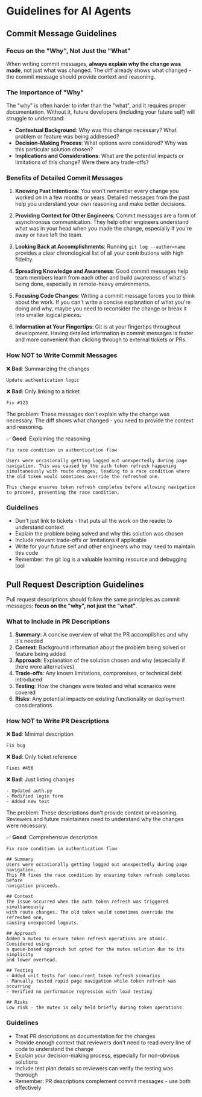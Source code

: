 # Guidelines for AI Agents

## Commit Message Guidelines

### Focus on the "Why", Not Just the "What"

When writing commit messages, **always explain why the change was made**, not just what was changed. The diff already shows what changed - the commit message should provide context and reasoning.

### The Importance of "Why"

The "why" is often harder to infer than the "what", and it requires proper documentation. Without it, future developers (including your future self) will struggle to understand:

- **Contextual Background**: Why was this change necessary? What problem or feature was being addressed?
- **Decision-Making Process**: What options were considered? Why was this particular solution chosen?
- **Implications and Considerations**: What are the potential impacts or limitations of this change? Were there any trade-offs?

### Benefits of Detailed Commit Messages

1. **Knowing Past Intentions**: You won't remember every change you worked on in a few months or years. Detailed messages from the past help you understand your own reasoning and make better decisions.

2. **Providing Context for Other Engineers**: Commit messages are a form of asynchronous communication. They help other engineers understand what was in your head when you made the change, especially if you're away or have left the team.

3. **Looking Back at Accomplishments**: Running `git log --author=name` provides a clear chronological list of all your contributions with high fidelity.

4. **Spreading Knowledge and Awareness**: Good commit messages help team members learn from each other and build awareness of what's being done, especially in remote-heavy environments.

5. **Focusing Code Changes**: Writing a commit message forces you to think about the work. If you can't write a concise explanation of what you're doing and why, maybe you need to reconsider the change or break it into smaller logical pieces.

6. **Information at Your Fingertips**: Git is at your fingertips throughout development. Having detailed information in commit messages is faster and more convenient than clicking through to external tickets or PRs.

### How NOT to Write Commit Messages

❌ **Bad**: Summarizing the changes
```
Update authentication logic
```

❌ **Bad**: Only linking to a ticket
```
Fix #123
```

The problem: These messages don't explain why the change was necessary. The diff shows what changed - you need to provide the context and reasoning.

✅ **Good**: Explaining the reasoning
```
Fix race condition in authentication flow

Users were occasionally getting logged out unexpectedly during page
navigation. This was caused by the auth token refresh happening
simultaneously with route changes, leading to a race condition where
the old token would sometimes override the refreshed one.

This change ensures token refresh completes before allowing navigation
to proceed, preventing the race condition.
```

### Guidelines

- Don't just link to tickets - that puts all the work on the reader to understand context
- Explain the problem being solved and why this solution was chosen
- Include relevant trade-offs or limitations if applicable
- Write for your future self and other engineers who may need to maintain this code
- Remember: the git log is a valuable learning resource and debugging tool

## Pull Request Description Guidelines

Pull request descriptions should follow the same principles as commit messages: **focus on the "why", not just the "what"**.

### What to Include in PR Descriptions

1. **Summary**: A concise overview of what the PR accomplishes and why it's needed
2. **Context**: Background information about the problem being solved or feature being added
3. **Approach**: Explanation of the solution chosen and why (especially if there were alternatives)
4. **Trade-offs**: Any known limitations, compromises, or technical debt introduced
5. **Testing**: How the changes were tested and what scenarios were covered
6. **Risks**: Any potential impacts on existing functionality or deployment considerations

### How NOT to Write PR Descriptions

❌ **Bad**: Minimal description
```
Fix bug
```

❌ **Bad**: Only ticket reference
```
Fixes #456
```

❌ **Bad**: Just listing changes
```
- Updated auth.py
- Modified login form
- Added new test
```

The problem: These descriptions don't provide context or reasoning. Reviewers and future maintainers need to understand why the changes were necessary.

✅ **Good**: Comprehensive description
```
Fix race condition in authentication flow

## Summary
Users were occasionally getting logged out unexpectedly during page navigation.
This PR fixes the race condition by ensuring token refresh completes before
navigation proceeds.

## Context
The issue occurred when the auth token refresh was triggered simultaneously
with route changes. The old token would sometimes override the refreshed one,
causing unexpected logouts.

## Approach
Added a mutex to ensure token refresh operations are atomic. Considered using
a queue-based approach but opted for the mutex solution due to its simplicity
and lower overhead.

## Testing
- Added unit tests for concurrent token refresh scenarios
- Manually tested rapid page navigation while token refresh was occurring
- Verified no performance regression with load testing

## Risks
Low risk - the mutex is only held briefly during token operations.
```

### Guidelines

- Treat PR descriptions as documentation for the changes
- Provide enough context that reviewers don't need to read every line of code to understand the change
- Explain your decision-making process, especially for non-obvious solutions
- Include test plan details so reviewers can verify the testing was thorough
- Remember: PR descriptions complement commit messages - use both effectively
